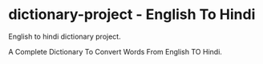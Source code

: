 dictionary-project - English To Hindi
==================

English to hindi dictionary project.

A Complete Dictionary To Convert Words From English TO Hindi.
